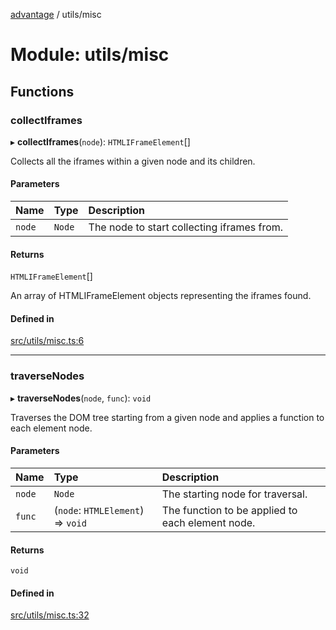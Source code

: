 [advantage](../index.md) / utils/misc

# Module: utils/misc

## Functions

### collectIframes

▸ **collectIframes**(`node`): `HTMLIFrameElement`[]

Collects all the iframes within a given node and its children.

#### Parameters

| Name | Type | Description |
| :------ | :------ | :------ |
| `node` | `Node` | The node to start collecting iframes from. |

#### Returns

`HTMLIFrameElement`[]

An array of HTMLIFrameElement objects representing the iframes found.

#### Defined in

[src/utils/misc.ts:6](https://github.com/madington/advantage/blob/1529685a28e94a7188513095bd1e6443524e7e35/src/utils/misc.ts#L6)

___

### traverseNodes

▸ **traverseNodes**(`node`, `func`): `void`

Traverses the DOM tree starting from a given node and applies a function to each element node.

#### Parameters

| Name | Type | Description |
| :------ | :------ | :------ |
| `node` | `Node` | The starting node for traversal. |
| `func` | (`node`: `HTMLElement`) => `void` | The function to be applied to each element node. |

#### Returns

`void`

#### Defined in

[src/utils/misc.ts:32](https://github.com/madington/advantage/blob/1529685a28e94a7188513095bd1e6443524e7e35/src/utils/misc.ts#L32)
